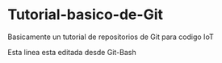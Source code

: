 # Tutorial-basico-de-Git
Basicamente un tutorial de repositorios de Git para codigo IoT 

Esta linea esta editada desde Git-Bash
